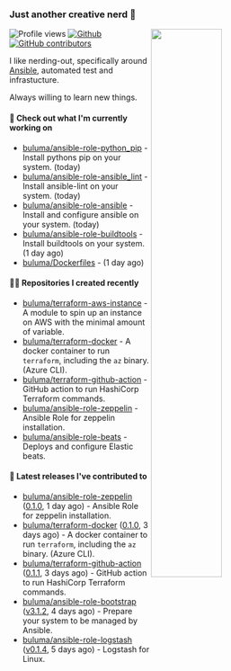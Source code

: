 ### Just another creative nerd 👋


![Profile views](https://gpvc.arturio.dev/buluma) <a href="https://gitstats.me/buluma">
  <img align="right" src="https://github-readme-stats.vercel.app/api?username=buluma&theme=gotham&show_icons=true" width="50%"/>
</a>
[![Github](https://img.shields.io/badge/-buluma-black?style=flat&labelColor=black&logo=github&logoColor=white&include_all_commits=true&count_private=true)](https://gitstats.me/buluma)
[![GitHub contributors](https://img.shields.io/github/contributors/buluma/badges.svg)](https://GitHub.com/buluma/badges/graphs/contributors/)

I like nerding-out, specifically around [Ansible](https://github.com/ansible/ansible), automated test and infrastucture.

Always willing to learn new things.

#### 👷 Check out what I'm currently working on

- [buluma/ansible-role-python_pip](https://github.com/buluma/ansible-role-python_pip) - Install pythons pip on your system. (today)
- [buluma/ansible-role-ansible_lint](https://github.com/buluma/ansible-role-ansible_lint) - Install ansible-lint on your system. (today)
- [buluma/ansible-role-ansible](https://github.com/buluma/ansible-role-ansible) - Install and configure ansible on your system. (today)
- [buluma/ansible-role-buildtools](https://github.com/buluma/ansible-role-buildtools) - Install buildtools on your system. (1 day ago)
- [buluma/Dockerfiles](https://github.com/buluma/Dockerfiles) -  (1 day ago)

#### 👨‍💻 Repositories I created recently

- [buluma/terraform-aws-instance](https://github.com/buluma/terraform-aws-instance) - A module to spin up an instance on AWS with the minimal amount of variable.
- [buluma/terraform-docker](https://github.com/buluma/terraform-docker) - A docker container to run `terraform`, including the `az` binary. (Azure CLI).
- [buluma/terraform-github-action](https://github.com/buluma/terraform-github-action) - GitHub action to run HashiCorp Terraform commands.
- [buluma/ansible-role-zeppelin](https://github.com/buluma/ansible-role-zeppelin) - Ansible Role for zeppelin installation.
- [buluma/ansible-role-beats](https://github.com/buluma/ansible-role-beats) - Deploys and configure Elastic beats.

#### 🚀 Latest releases I've contributed to

- [buluma/ansible-role-zeppelin](https://github.com/buluma/ansible-role-zeppelin) ([0.1.0](https://github.com/buluma/ansible-role-zeppelin/releases/tag/0.1.0), 1 day ago) - Ansible Role for zeppelin installation.
- [buluma/terraform-docker](https://github.com/buluma/terraform-docker) ([0.1.0](https://github.com/buluma/terraform-docker/releases/tag/0.1.0), 3 days ago) - A docker container to run `terraform`, including the `az` binary. (Azure CLI).
- [buluma/terraform-github-action](https://github.com/buluma/terraform-github-action) ([0.1.1](https://github.com/buluma/terraform-github-action/releases/tag/0.1.1), 3 days ago) - GitHub action to run HashiCorp Terraform commands.
- [buluma/ansible-role-bootstrap](https://github.com/buluma/ansible-role-bootstrap) ([v3.1.2](https://github.com/buluma/ansible-role-bootstrap/releases/tag/v3.1.2), 4 days ago) - Prepare your system to be managed by Ansible.
- [buluma/ansible-role-logstash](https://github.com/buluma/ansible-role-logstash) ([v0.1.4](https://github.com/buluma/ansible-role-logstash/releases/tag/v0.1.4), 5 days ago) - Logstash for Linux.


